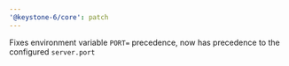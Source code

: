 ```yaml
---
'@keystone-6/core': patch
---
```


Fixes environment variable `PORT=` precedence, now has precedence to the configured `server.port` 
